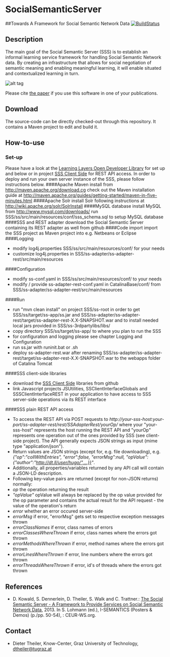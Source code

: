 SocialSemanticServer
====================
##Towards A Framework for Social Semantic Network Data
[![BuildStatus](http://layers.dbis.rwth-aachen.de/jenkins/buildStatus/icon?job=SocialSemanticServer)](http://layers.dbis.rwth-aachen.de/jenkins/job/SocialSemanticServer/)

## Description
The main goal of the Social Semantic Server (SSS) is to establish an informal learning service framework for handling Social Semantic Network data. 
By creating an infrastructure that allows for social negotiation of semantic meaning and enabling meaningful learning, it will enable situated and contextualized learning in turn.

![alt tag](https://raw.githubusercontent.com/learning-layers/SocialSemanticServer/bba6324551551b41f43e3b630e2376ecde83c807/desc.jpg)

Please cite [the paper](https://github.com/learning-layers/SocialSemanticServer#references) if you use this software in one of your publications.

## Download
The source-code can be directly checked-out through this repository. It contains a Maven project to edit and build it.

## How-to-use
### Set-up
Please have a look at the [Learning Layers Open Developer Library](http://developer.learning-layers.eu/documentation/social-semantic-server/) for set up and below or in project [SSS Client Side](https://github.com/learning-layers/SocialSemanticServerClientSide/) for REST API access. In order to deploy and run your own server instance of the SSS, please follow instructions below. 
####Apache Maven
install from http://maven.apache.org/download.cg check out the Maven installation guide at http://maven.apache.org/guides/getting-started/maven-in-five-minutes.html 
####Apache Solr
install Solr following instructions at http://wiki.apache.org/solr/SolrInstall
####MySQL database
install MySQL from http://www.mysql.com/downloads/
run SSS/ss/src/main/resources/conf/sss_schema.sql to setup MySQL database
####SSS and REST adapter
download the Social Semantic Server containing its REST adapter as well from github
####Code import
import the SSS project as Maven project into e.g. Netbeans or Eclipse
####Logging
* modify log4j.properties SSS/ss/src/main/resources/conf/ for your needs
* customize log4j.properties in SSS/ss-adapter/ss-adapter-rest/src/main/resources

####Configuration
* modify ss-conf.yaml in SSS/ss/src/main/resources/conf/ to your needs
* modify / provide ss-adapter-rest-conf.yaml in CatalinaBase/conf/ from SSS/ss-adapter/ss-adapter-rest/src/main/resources

####Run
* run "mvn clean install" on project SSS/ss-root in order to get SSS/ss/target/ss-app/ss.jar and SSS/ss-adapter/ss-adapter-rest/target/ss-adapter-rest-X.X-SNAPSHOT.war and to install needed local jars provided in SSS/ss-3rdpartylibs/libs/
* copy directory SSS/ss/target/ss-app/ to where you plan to run the SSS
* for configuration and logging please see chapter Logging and Configuration
* run ss.jar with runinit.bat or .sh
* deploy ss-adapter-rest.war after renaming SSS/ss-adapter/ss-adapter-rest/target/ss-adapter-rest-X.X-SNAPSHOT.war to the webapps folder of Catalina Tomcat

####SSS client-side libraries
* download the [SSS Client Side](https://github.com/learning-layers/SocialSemanticServerClientSide/) libraries from github
* link Javascript projects JSUtilities, SSClientInterfaceGlobals and SSSClientInterfaceREST in your application to have access to SSS server-side operations via its REST interface

####SSS plain REST API access
* To access the REST API via POST requests to _http://your-sss-host:your-port/ss-adapter-rest/rest/SSAdapterRest/yourOp/_ where your "your-sss-host" represents the host running the REST API and "yourOp" represents one operation out of the ones provided by SSS (see client-side project). The API generally expects JSON strings as input (mime type "application/json").
* Return values are JSON strings (except for, e.g. file downloading), e.g. _{"op":"collWithEntries", "error":false, "errorMsg":null, "opValue":{"author":"http://dt.ll/user/hugo/",...}}"_. 
* Additionally, all properties/variables returned by any API call will contain a JSON-LD description.
* Following key-value pairs are returned (except for non-JSON returns) normally:
 * _op_ the operation returning the result
 * _"opValue"_ opValue will always be replaced by the op value provided for the op parameter and contains the actual result for the API request - the value of the operation's return
 * _error_ whether an error occured server-side
 * _errorMsg_ if error, "errorMsg" gets set to respective exception messages thrown
 * _errorClassNames_ if error, class names of errors
 * _errorClassesWhereThrown_ if error, class names where the errors got thrown
 * _errorMethodsWhereThrown_ if error, method names where the errors got thrown
 * _errorLinesWhereThrown_ if error, line numbers where the errors got thrown
 * _errorThreadsWhereThrown_ if error, id's of threads where the errors got thrown

## References
* D. Kowald, S. Dennerlein, D. Theiler, S. Walk and C. Trattner.: [The Social Semantic Server - A Framework to Provide Services on Social Semantic Network Data](http://ceur-ws.org/Vol-1026/paper11.pdf), 2013. In S. Lohmann (ed.), I-SEMANTICS (Posters & Demos) (p./pp. 50-54), : CEUR-WS.org.

## Contact
* Dieter Theiler, Know-Center, Graz University of Technology, dtheiler@tugraz.at
